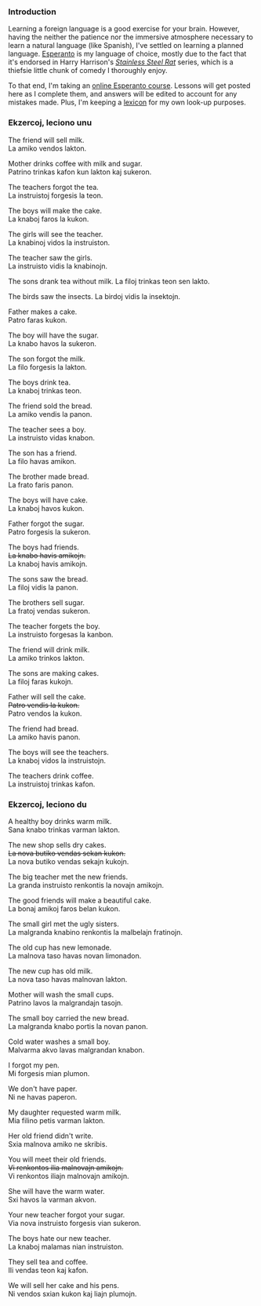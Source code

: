 <!--
title: Learning Esperanto
created: 5 December 2004 - 11:37 am
updated: 8 December 2004 - 11:50 am
slug: esperanto-lessons
tags: esperanto
-->



### Introduction ###

Learning a foreign language is a good exercise for your brain. However, having the neither the patience nor the immersive atmosphere necessary to learn a natural language (like Spanish), I've settled on learning a planned language. [Esperanto][] is my language of choice, mostly due to the fact that it's endorsed in Harry Harrison's [_Stainless Steel Rat_][ssrat] series, which is a thiefsie little chunk of comedy I thoroughly enjoy.

To that end, I'm taking an [online Esperanto course][fec]. Lessons will get posted here as I complete them, and answers will be edited to account for any mistakes made. Plus, I'm keeping a [lexicon][] for my own look-up purposes.



### Ekzercoj, leciono unu ###

The friend will sell milk.  
La amiko vendos lakton.

Mother drinks coffee with milk and sugar.  
Patrino trinkas kafon kun lakton kaj sukeron.

The teachers forgot the tea.  
La instruistoj forgesis la teon.

The boys will make the cake.  
La knaboj faros la kukon.

The girls will see the teacher.  
La knabinoj vidos la instruiston.

The teacher saw the girls.  
La instruisto vidis la knabinojn.

The sons drank tea without milk.
La filoj trinkas teon sen lakto. 

The birds saw the insects.
La birdoj vidis la insektojn.  

Father makes a cake.  
Patro faras kukon.

The boy will have the sugar.  
La knabo havos la sukeron.

The son forgot the milk.  
La filo forgesis la lakton.

The boys drink tea.  
La knaboj trinkas teon.

The friend sold the bread.  
La amiko vendis la panon.

The teacher sees a boy.  
La instruisto vidas knabon.

The son has a friend.  
La filo havas amikon.

The brother made bread.  
La frato faris panon.

The boys will have cake.  
La knaboj havos kukon.

Father forgot the sugar.  
Patro forgesis la sukeron.

The boys had friends.  
<del>La knabo havis amikojn.</del>  
La knaboj havis amikojn.

The sons saw the bread.  
La filoj vidis la panon.

The brothers sell sugar.  
La fratoj vendas sukeron.

The teacher forgets the boy.  
La instruisto forgesas la kanbon.

The friend will drink milk.  
La amiko trinkos lakton.

The sons are making cakes.  
La filoj faras kukojn.

Father will sell the cake.  
<del>Patro vendis la kukon.</del>  
Patro vendos la kukon.

The friend had bread.  
La amiko havis panon.

The boys will see the teachers.  
La knaboj vidos la instruistojn.

The teachers drink coffee.  
La instruistoj trinkas kafon.



### Ekzercoj, leciono du ###

A healthy boy drinks warm milk.  
Sana knabo trinkas varman lakton.

The new shop sells dry cakes.  
<del>La nova butiko vendas sekan kukon.</del>  
La nova butiko vendas sekajn kukojn.

The big teacher met the new friends.  
La granda instruisto renkontis la novajn amikojn.

The good friends will make a beautiful cake.  
La bonaj amikoj faros belan kukon.

The small girl met the ugly sisters.  
La malgranda knabino renkontis la malbelajn fratinojn.

The old cup has new lemonade.  
La malnova taso havas novan limonadon.

The new cup has old milk.  
La nova taso havas malnovan lakton.

Mother will wash the small cups.  
Patrino lavos la malgrandajn tasojn.

The small boy carried the new bread.  
La malgranda knabo portis la novan panon.

Cold water washes a small boy.  
Malvarma akvo lavas malgrandan knabon.

I forgot my pen.  
Mi forgesis mian plumon.

We don't have paper.  
Ni ne havas paperon.

My daughter requested warm milk.  
Mia filino petis varman lakton.

Her old friend didn't write.  
Sxia malnova amiko ne skribis.

You will meet their old friends.  
<del>Vi renkontos ilia malnovajn amikojn.</del>  
Vi renkontos iliajn malnovajn amikojn.

She will have the warm water.  
Sxi havos la varman akvon.

Your new teacher forgot your sugar.  
Via nova instruisto forgesis vian sukeron.

The boys hate our new teacher.  
La knaboj malamas nian instruiston.

They sell tea and coffee.  
Ili vendas teon kaj kafon.

We will sell her cake and his pens.  
Ni vendos sxian kukon kaj liajn plumojn.



[Esperanto]: http://www.esperanto.net/ "Esperanto: Multilingva Informcentro pri la Internacia Lingvo"

[ssrat]: http://www.amazon.com/exec/obidos/tg/detail/-/0553279424/qid=1102395867/sr=1-2/ref=sr_1_2/104-7931198-8932754 "Harry Harrison (Amazon): A Stainless Steel Rat is Born"

[fec]: http://pacujo.net/esperanto/course/ "Free Esperanto Course"

[lexicon]: /ccs/esperantolexicon "Frank Mitchell (Can't Count Sheep): Esperanto lexicon"
